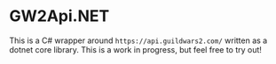 # GW2Api.NET

This is a C# wrapper around `https://api.guildwars2.com/` written as a dotnet core library. This is a work in progress, but feel free to try out!
